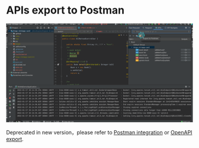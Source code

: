 # APIs export to Postman

![export2postman](/img/export2postman.gif)

Deprecated in new version，please refer to [<ColorIcon icon="postmanNew" /> Postman integration](/en/guide/features/postmanSync.md) or [<ColorIcon icon="openApi" /> OpenAPI export](/en/guide/features/openApi.md).

